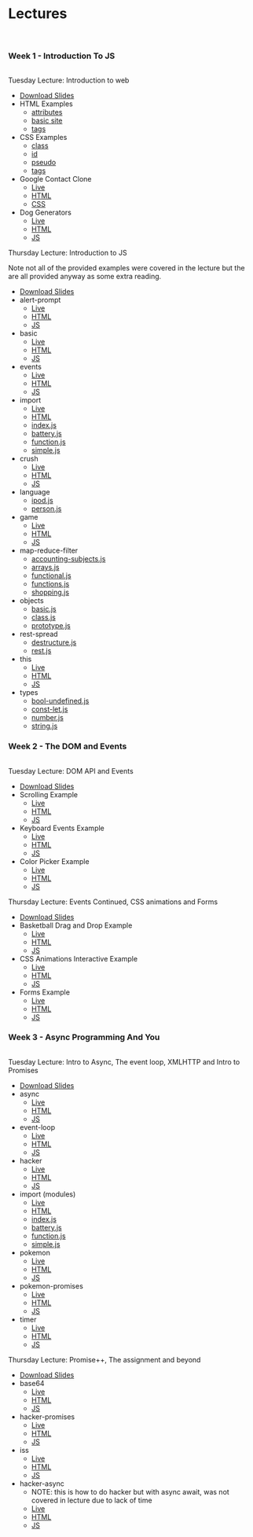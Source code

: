 # Lectures
<br>

### Week 1 - Introduction To JS
<hr class="underline" style="background: var(--warning)">

<div class="blockheading" style="border-color: var(--warning)">Tuesday Lecture: Introduction to web</div>

- [Download Slides](lectures/pdfs/lecture-1-into-to-the-web.pdf)
- HTML Examples
    - [attributes](render.html?l=html&c=lectures/lecture1/html/attributes.txt)
    - [basic site](render.html?l=html&c=lectures/lecture1/html/index.txt)
    - [tags](render.html?l=html&c=lectures/lecture1/html/tags.txt)
- CSS Examples
    - [class](render.html?l=css&c=lectures/lecture1/css/class.css)
    - [id](render.html?l=css&c=lectures/lecture1/css/id.css)
    - [pseudo](render.html?l=css&c=lectures/lecture1/css/pseudo.css)
    - [tags](render.html?l=css&c=lectures/lecture1/css/tags.css)
- Google Contact Clone
    - [Live](lectures/lecture1/)
    - [HTML](render.html?l=html&c=lectures/lecture1/index.html)
    - [CSS](render.html?l=css&c=lecture1/style.css)
- Dog Generators
    - [Live](lectures/lecture1/doggo)
    - [HTML](render.html?l=html&c=lectures/lecture1/doggo/index.html)
    - [JS](render.html?l=js&c=lectures/lecture1/doggo/script.js)

<div class="blockheading" style="border-color: var(--warning)">Thursday Lecture: Introduction to JS</div>

Note not all of the provided examples were covered in the lecture but the are all provided anyway as some extra reading. 

- [Download Slides](lectures/pdfs/lecture-2-into-to-js.pdf)
- alert-prompt
    - [Live](lectures/lecture2/alert-prompt)
    - [HTML](render.html?l=html&c=lectures/lecture2/alert-prompt/index.html)
    - [JS](render.html?l=js&c=lectures/lecture2/alert-prompt/script.js)
- basic
    - [Live](lectures/lecture2/basic/first.html)
    - [HTML](render.html?l=html&c=lectures/lecture2/basic/first.html)
    - [JS](render.html?l=js&c=lectures/lecture2/basic/simple.js)
- events
    - [Live](lectures/lecture2/events)
    - [HTML](render.html?l=html&c=lectures/lecture2/events/index.html)
    - [JS](render.html?l=js&c=lectures/lecture2/events/dynamic.js)
- import
    - [Live](lectures/lecture2/import)
    - [HTML](render.html?l=html&c=lectures/lecture2/import/index.html)
    - [index.js](render.html?l=js&c=lectures/lecture2/import/index.js)
    - [battery.js](render.html?l=js&c=lectures/lecture2/import/battery.js)
    - [function.js](render.html?l=js&c=lectures/lecture2/import/function.js)
    - [simple.js](render.html?l=js&c=lectures/lecture2/import/simple.js)
- crush
    - [Live](lectures/lecture2/language/crush)
    - [HTML](render.html?l=html&c=lectures/lecture2/language/crush/index.html)
    - [JS](render.html?l=js&c=lectures/lecture2/language/crush/index.js)
- language
    - [ipod.js](render.html?l=js&c=lectures/lecture2/language/ipod.js)
    - [person.js](render.html?l=js&c=lectures/lecture2/language/person.js)
- game
    - [Live](lectures/lecture2/language/game)
    - [HTML](render.html?l=html&c=lectures/lecture2/language/game/index.html)
    - [JS](render.html?l=js&c=lectures/lecture2/language/game/index.js)
- map-reduce-filter
    - [accounting-subjects.js](render.html?l=js&c=lectures/lecture2/map-reduce-filter/accounting-subjects.js)
    - [arrays.js](render.html?l=js&c=lectures/lecture2/map-reduce-filter/arrays.js)
    - [functional.js](render.html?l=js&c=lectures/lecture2/map-reduce-filter/functional.js)
    - [functions.js](render.html?l=js&c=lectures/lecture2/map-reduce-filter/functions.js)
    - [shopping.js](render.html?l=js&c=lectures/lecture2/map-reduce-filter/shopping.js)
- objects
    - [basic.js](render.html?l=js&c=lectures/lecture2/objects/basic.js)
    - [class.js](render.html?l=js&c=lectures/lecture2/objects/class.js)
    - [prototype.js](render.html?l=js&c=lectures/lecture2/objects/prototype.js)
- rest-spread
    - [destructure.js](render.html?l=js&c=lectures/lecture2/rest-spread/destructure.js)
    - [rest.js](render.html?l=js&c=lectures/lecture2/rest-spread/rest.js)
- this
    - [Live](lectures/lecture2/this/first.html)
    - [HTML](render.html?l=html&c=lectures/lecture2/this/first.html)
    - [JS](render.html?l=js&c=lectures/lecture2/this/simple.js)
- types
    - [bool-undefined.js](render.html?l=js&c=lectures/lecture2/types/bool-undefined.js)
    - [const-let.js](render.html?l=js&c=lectures/lecture2/types/const-let.js)
    - [number.js](render.html?l=js&c=lectures/lecture2/types/number.js)
    - [string.js](render.html?l=js&c=lectures/lecture2/types/string.js)

### Week 2 - The DOM and Events
<hr class="underline" style="background: var(--info)">

<div class="blockheading" style="border-color: var(--info)">Tuesday Lecture: DOM API and Events</div>

- [Download Slides](lectures/pdfs/lecture-3-dom-and-events.pdf)
- Scrolling Example
    - [Live](lectures/lecture3/scrolling/scrolling.html)
    - [HTML](render.html?l=html&c=lectures/lecture3/scrolling/scrolling.html)
    - [JS](render.html?l=js&c=lectures/lecture3/scrolling/scrolling.js)
- Keyboard Events Example
    - [Live](lectures/lecture3/keyboard/keyboardevents.html)
    - [HTML](render.html?l=html&c=lectures/lecture3/keyboard/keyboardevents.html)
    - [JS](render.html?l=js&c=lectures/lecture3/keyboard/keyboardevents.js)
- Color Picker Example
    - [Live](lectures/lecture3/colorpicker/colorpicker.html)
    - [HTML](render.html?l=html&c=lectures/lecture3/colorpicker/colorpicker.html)
    - [JS](render.html?l=js&c=lectures/lecture3/colorpicker/colorpicker.js)

<div class="blockheading" style="border-color: var(--info)">Thursday Lecture: Events Continued, CSS animations and Forms</div>

- [Download Slides](lectures/pdfs/lecture-4-events-continued.pdf)
- Basketball Drag and Drop Example
    - [Live](lectures/lecture4/basketball/draganddrop.html)
    - [HTML](render.html?l=html&c=lectures/lecture4/basketball/draganddrop.html)
    - [JS](render.html?l=js&c=lectures/lecture4/basketball/draganddrop.js)
- CSS Animations Interactive Example
    - [Live](lectures/lecture4/cssanimations/cssanimations.html)
    - [HTML](render.html?l=html&c=lectures/lecture4/cssanimations/cssanimations.html)
    - [JS](render.html?l=js&c=lectures/lecture4/cssanimations/cssanimations.js)
- Forms Example
    - [Live](lectures/lecture4/forms/form.html)
    - [HTML](render.html?l=html&c=lectures/lecture4/forms/form.html)
    - [JS](render.html?l=js&c=lectures/lecture4/forms/form.js)

### Week 3 - Async Programming And You
<hr class="underline" style="background: var(--purple)">

<div class="blockheading" style="border-color: var(--purple)">Tuesday Lecture: Intro to Async, The event loop, XMLHTTP and Intro to Promises</div>

- [Download Slides](lectures/pdfs/lecture-5-async-programming-and-you-1.pdf)
- async
    - [Live](lectures/lecture5/async/index.html)
    - [HTML](render.html?l=html&c=lectures/lecture5/async/index.html)
    - [JS](render.html?l=js&c=lectures/lecture5/async/index.js)
- event-loop
    - [Live](lectures/lecture5/event-loop/index.html)
    - [HTML](render.html?l=html&c=lectures/lecture5/event-loop/index.html)
    - [JS](render.html?l=js&c=lectures/lecture5/event-loop/index.js)
- hacker
    - [Live](lectures/lecture5/hacker/index.html)
    - [HTML](render.html?l=html&c=lectures/lecture5/hacker/index.html)
    - [JS](render.html?l=js&c=lectures/lecture5/hacker/index.js)
- import (modules)
    - [Live](lectures/lecture5/import/index.html)
    - [HTML](render.html?l=html&c=lectures/lecture5/import/index.html)
    - [index.js](render.html?l=js&c=lectures/lecture5/import/index.js)
    - [battery.js](render.html?l=js&c=lectures/lecture5/import/battery.js)
    - [function.js](render.html?l=js&c=lectures/lecture5/import/function.js)
    - [simple.js](render.html?l=js&c=lectures/lecture5/import/simple.js)
- pokemon
    - [Live](lectures/lecture5/pokemon/index.html)
    - [HTML](render.html?l=html&c=lectures/lecture5/pokemon/index.html)
    - [JS](render.html?l=js&c=lectures/lecture5/pokemon/index.js)
- pokemon-promises
    - [Live](lectures/lecture5/pokemon-promises/index.html)
    - [HTML](render.html?l=html&c=lectures/lecture5/pokemon-promises/index.html)
    - [JS](render.html?l=js&c=lectures/lecture5/pokemon-promises/index.js)
- timer
    - [Live](lectures/lecture5/timer/index.html)
    - [HTML](render.html?l=html&c=lectures/lecture5/timer/index.html)
    - [JS](render.html?l=js&c=lectures/lecture5/timer/index.js)

<div class="blockheading" style="border-color: var(--purple)">Thursday Lecture: Promise++, The assignment and beyond</div>

- [Download Slides](lectures/pdfs/lecture-5-async-programming-and-you-2.pdf)
- base64
    - [Live](lectures/lecture6/base64/index.html)
    - [HTML](render.html?l=html&c=lectures/lecture6/base64/index.html)
    - [JS](render.html?l=js&c=lectures/lecture6/base64/index.js)
- hacker-promises
    - [Live](lectures/lecture6/hacker-promises/index.html)
    - [HTML](render.html?l=html&c=lectures/lecture6/hacker-promises/index.html)
    - [JS](render.html?l=js&c=lectures/lecture6/hacker-promises/index.js)
- iss
    - [Live](lectures/lecture6/iss/index.html)
    - [HTML](render.html?l=html&c=lectures/lecture6/iss/index.html)
    - [JS](render.html?l=js&c=lectures/lecture6/iss/index.js)
- hacker-async
    - NOTE: this is how to do hacker but with async await, was not covered in lecture due to lack of time
    - [Live](lectures/lecture6/hacker-async/index.html)
    - [HTML](render.html?l=html&c=lectures/lecture6/hacker-async/index.html)
    - [JS](render.html?l=js&c=lectures/lecture6/hacker-async/index.js)
